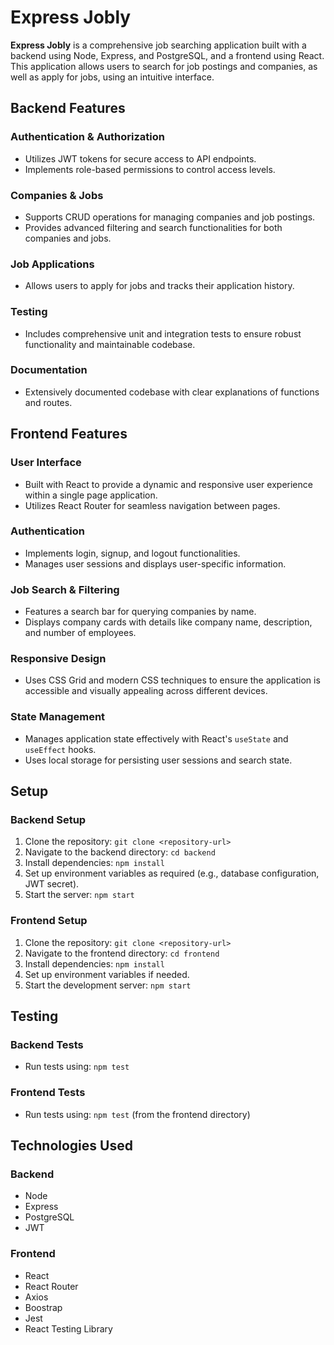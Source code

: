 # Express Jobly

**Express Jobly** is a comprehensive job searching application built with a backend using Node, Express, and PostgreSQL, and a frontend using React. This application allows users to search for job postings and companies, as well as apply for jobs, using an intuitive interface.

## Backend Features

### Authentication & Authorization
- Utilizes JWT tokens for secure access to API endpoints.
- Implements role-based permissions to control access levels.

### Companies & Jobs
- Supports CRUD operations for managing companies and job postings.
- Provides advanced filtering and search functionalities for both companies and jobs.

### Job Applications
- Allows users to apply for jobs and tracks their application history.

### Testing
- Includes comprehensive unit and integration tests to ensure robust functionality and maintainable codebase.

### Documentation
- Extensively documented codebase with clear explanations of functions and routes.

## Frontend Features

### User Interface
- Built with React to provide a dynamic and responsive user experience within a single page application.
- Utilizes React Router for seamless navigation between pages.

### Authentication
- Implements login, signup, and logout functionalities.
- Manages user sessions and displays user-specific information.

### Job Search & Filtering
- Features a search bar for querying companies by name.
- Displays company cards with details like company name, description, and number of employees.

### Responsive Design
- Uses CSS Grid and modern CSS techniques to ensure the application is accessible and visually appealing across different devices.

### State Management
- Manages application state effectively with React's `useState` and `useEffect` hooks.
- Uses local storage for persisting user sessions and search state.

## Setup

### Backend Setup
1. Clone the repository: `git clone <repository-url>`
2. Navigate to the backend directory: `cd backend`
3. Install dependencies: `npm install`
4. Set up environment variables as required (e.g., database configuration, JWT secret).
5. Start the server: `npm start`

### Frontend Setup
1. Clone the repository: `git clone <repository-url>`
2. Navigate to the frontend directory: `cd frontend`
3. Install dependencies: `npm install`
4. Set up environment variables if needed.
5. Start the development server: `npm start`

## Testing

### Backend Tests
- Run tests using: `npm test`

### Frontend Tests
- Run tests using: `npm test` (from the frontend directory)

## Technologies Used

### Backend

- Node
- Express
- PostgreSQL
- JWT

### Frontend

- React
- React Router
- Axios
- Boostrap
- Jest
- React Testing Library